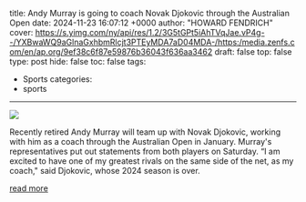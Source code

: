title: Andy Murray is going to coach Novak Djokovic through the Australian Open
date: 2024-11-23 16:07:12 +0000
author: "HOWARD FENDRICH"
cover: https://s.yimg.com/ny/api/res/1.2/3G5tGPt5iAhTVqJae.vP4g--/YXBwaWQ9aGlnaGxhbmRlcjt3PTEyMDA7aD04MDA-/https:/media.zenfs.com/en/ap.org/9ef38c6f87e59876b36043f636aa3462
draft: false
top: false
type: post
hide: false
toc: false
tags:
  - Sports
categories:
  - sports
---

![](https://s.yimg.com/ny/api/res/1.2/3G5tGPt5iAhTVqJae.vP4g--/YXBwaWQ9aGlnaGxhbmRlcjt3PTEyMDA7aD04MDA-/https:/media.zenfs.com/en/ap.org/9ef38c6f87e59876b36043f636aa3462)

Recently retired Andy Murray will team up with Novak Djokovic, working with him as a coach through the Australian Open in January. Murray's representatives put out statements from both players on Saturday. “I am excited to have one of my greatest rivals on the same side of the net, as my coach," said Djokovic, whose 2024 season is over.

[read more](https://sports.yahoo.com/andy-murray-going-coach-novak-160712196.html)
